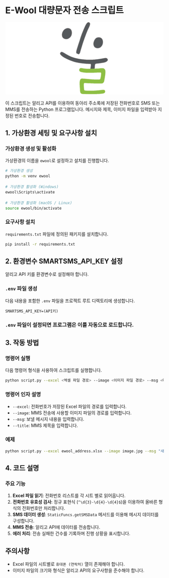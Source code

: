 
# E-Wool 대량문자 전송 스크립트

<p align="center">
    <img src="ewoollogo.png" alt="E-Wool Logo" />
</p>


이 스크립트는 알리고 API를 이용하여 동아리 주소록에 저장된 전화번호로 SMS 또는 MMS를 전송하는 Python 프로그램입니다. 메시지와 제목, 이미지 파일을 입력받아 지정된 번호로 전송합니다.

## 1. 가상환경 세팅 및 요구사항 설치

### 가상환경 생성 및 활성화
가상환경의 이름을 `ewool`로 설정하고 설치를 진행합니다.

```bash
# 가상환경 생성
python -m venv ewool

# 가상환경 활성화 (Windows)
ewool\Scripts\activate

# 가상환경 활성화 (macOS / Linux)
source ewool/bin/activate
```

### 요구사항 설치
`requirements.txt` 파일에 정의된 패키지를 설치합니다.

```bash
pip install -r requirements.txt
```

## 2. 환경변수 SMARTSMS_API_KEY 설정

알리고 API 키를 환경변수로 설정해야 합니다.

### `.env` 파일 생성
다음 내용을 포함한 `.env` 파일을 프로젝트 루트 디렉토리에 생성합니다.

```
SMARTSMS_API_KEY=(API키)
```

### `.env` 파일이 설정되면 프로그램은 이를 자동으로 로드합니다.

## 3. 작동 방법

### 명령어 실행
다음 명령어 형식을 사용하여 스크립트를 실행합니다.

```bash
python script.py --excel <엑셀 파일 경로> --image <이미지 파일 경로> --msg <메시지 내용> --title <MMS 제목>
```

### 명령어 인자 설명
- `--excel`: 전화번호가 저장된 Excel 파일의 경로를 입력합니다.
- `--image`: MMS 전송에 사용할 이미지 파일의 경로를 입력합니다.
- `--msg`: 보낼 메시지 내용을 입력합니다.
- `--title`: MMS 제목을 입력합니다.

### 예제
```bash
python script.py --excel ewool_address.xlsx --image image.jpg --msg "새해 복 많이 받으세요^^" --title "이울진료회 폐쇄 알림"
```

## 4. 코드 설명
### 주요 기능
1. **Excel 파일 읽기**: 전화번호 리스트를 각 시트 별로 읽어옵니다.
2. **전화번호 유효성 검사**: 정규 표현식 (`^\d{3}-\d{4}-\d{4}$`)을 이용하여 올바른 형식의 전화번호만 처리합니다.
3. **SMS 데이터 생성**: `StaticFuncs.getSMSData` 메서드를 이용해 메시지 데이터를 구성합니다.
4. **MMS 전송**: 알리고 API에 데이터를 전송합니다.
5. **에러 처리**: 전송 실패한 건수를 기록하며 진행 상황을 표시합니다.

## 주의사항
- Excel 파일의 시트별로 `휴대폰 (연락처)` 열이 존재해야 합니다.
- 이미지 파일의 크기와 형식은 알리고 API의 요구사항을 준수해야 합니다.
